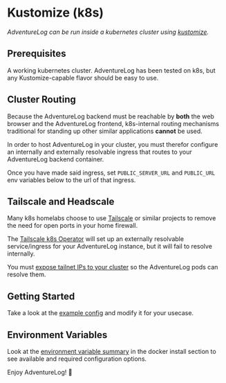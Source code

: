 # Kustomize (k8s)

_AdventureLog can be run inside a kubernetes cluster using [kustomize](https://kustomize.io/)._

## Prerequisites

A working kubernetes cluster. AdventureLog has been tested on k8s, but any Kustomize-capable flavor should be easy to use.

## Cluster Routing
Because the AdventureLog backend must be reachable by **both** the web browser and the AdventureLog frontend, k8s-internal routing mechanisms traditional for standing up other similar applications **cannot** be used.

In order to host AdventureLog in your cluster, you must therefor configure an internally and externally resolvable ingress that routes to your AdventureLog backend container.

Once you have made said ingress, set `PUBLIC_SERVER_URL` and `PUBLIC_URL` env variables below to the url of that ingress.

## Tailscale and Headscale
Many k8s homelabs choose to use [Tailscale](https://tailscale.com/) or similar projects to remove the need for open ports in your home firewall.

The [Tailscale k8s Operator](https://tailscale.com/kb/1185/kubernetes/) will set up an externally resolvable service/ingress for your AdventureLog instance,
but it will fail to resolve internally.

You must [expose tailnet IPs to your cluster](https://tailscale.com/kb/1438/kubernetes-operator-cluster-egress#expose-a-tailnet-https-service-to-your-cluster-workloads) so the AdventureLog pods can resolve them.

## Getting Started

Take a look at the [example config](kustomize_example.md) and modify it for your usecase.

## Environment Variables

Look at the [environment variable summary](docker.md#configuration) in the docker install section to see available and required configuration options.

Enjoy AdventureLog! 🎉
